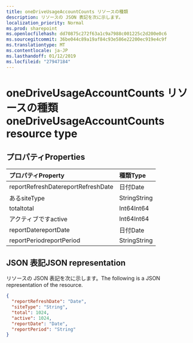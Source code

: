 ```yaml
---
title: oneDriveUsageAccountCounts リソースの種類
description: リソースの JSON 表記を次に示します。
localization_priority: Normal
ms.prod: sharepoint
ms.openlocfilehash: dd70875c272f63a1c9a7988c001225c2d200e0c6
ms.sourcegitcommit: 36be044c89a19af84c93e586e22200ec919e4c9f
ms.translationtype: MT
ms.contentlocale: ja-JP
ms.lasthandoff: 01/12/2019
ms.locfileid: "27947184"
---
```

# <a name="onedriveusageaccountcounts-resource-type"></a><span data-ttu-id="5fb80-103">oneDriveUsageAccountCounts リソースの種類</span><span class="sxs-lookup"><span data-stu-id="5fb80-103">oneDriveUsageAccountCounts resource type</span></span>

## <a name="properties"></a><span data-ttu-id="5fb80-104">プロパティ</span><span class="sxs-lookup"><span data-stu-id="5fb80-104">Properties</span></span>

| <span data-ttu-id="5fb80-105">プロパティ</span><span class="sxs-lookup"><span data-stu-id="5fb80-105">Property</span></span>          | <span data-ttu-id="5fb80-106">種類</span><span class="sxs-lookup"><span data-stu-id="5fb80-106">Type</span></span>   |
| :---------------- | :----- |
| <span data-ttu-id="5fb80-107">reportRefreshDate</span><span class="sxs-lookup"><span data-stu-id="5fb80-107">reportRefreshDate</span></span> | <span data-ttu-id="5fb80-108">日付</span><span class="sxs-lookup"><span data-stu-id="5fb80-108">Date</span></span>   |
| <span data-ttu-id="5fb80-109">ある</span><span class="sxs-lookup"><span data-stu-id="5fb80-109">siteType</span></span>          | <span data-ttu-id="5fb80-110">String</span><span class="sxs-lookup"><span data-stu-id="5fb80-110">String</span></span> |
| <span data-ttu-id="5fb80-111">total</span><span class="sxs-lookup"><span data-stu-id="5fb80-111">total</span></span>             | <span data-ttu-id="5fb80-112">Int64</span><span class="sxs-lookup"><span data-stu-id="5fb80-112">Int64</span></span>  |
| <span data-ttu-id="5fb80-113">アクティブです</span><span class="sxs-lookup"><span data-stu-id="5fb80-113">active</span></span>            | <span data-ttu-id="5fb80-114">Int64</span><span class="sxs-lookup"><span data-stu-id="5fb80-114">Int64</span></span>  |
| <span data-ttu-id="5fb80-115">reportDate</span><span class="sxs-lookup"><span data-stu-id="5fb80-115">reportDate</span></span>        | <span data-ttu-id="5fb80-116">日付</span><span class="sxs-lookup"><span data-stu-id="5fb80-116">Date</span></span>   |
| <span data-ttu-id="5fb80-117">reportPeriod</span><span class="sxs-lookup"><span data-stu-id="5fb80-117">reportPeriod</span></span>      | <span data-ttu-id="5fb80-118">String</span><span class="sxs-lookup"><span data-stu-id="5fb80-118">String</span></span> |

## <a name="json-representation"></a><span data-ttu-id="5fb80-119">JSON 表記</span><span class="sxs-lookup"><span data-stu-id="5fb80-119">JSON representation</span></span>

<span data-ttu-id="5fb80-120">リソースの JSON 表記を次に示します。</span><span class="sxs-lookup"><span data-stu-id="5fb80-120">The following is a JSON representation of the resource.</span></span>

<!-- {
  "blockType": "resource",
  "@odata.type": "microsoft.graph.oneDriveUsageAccountCounts"
} -->

```json
{
  "reportRefreshDate": "Date", 
  "siteType": "String", 
  "total": 1024, 
  "active": 1024, 
  "reportDate": "Date", 
  "reportPeriod": "String"
}
```
